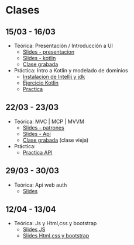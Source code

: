 # Clases

## 15/03 - 16/03

- Teórica: Presentación / Introducción a UI
  * [Slides - presentacion](https://docs.google.com/presentation/d/e/2PACX-1vREsqskUm42wABAimfkdB-GYq0yGIY1DHn3nYAEUJQX4PsoXilJvPGhwAcOFE46--WG00cCsVUtMaxH/pub?start=false&loop=false&delayms=3000)
  * [Slides - kotlin](https://docs.google.com/presentation/d/e/2PACX-1vS3W9pmSGp5ra8Bb1jao42fwQB_SBAeqhe3E9czIZdlAZfMT9XaQm1UcoxdzvWqq8JK8cBl5G4MHfun/pub?start=false&loop=false&delayms=3000)
  * [Clase grabada](https://youtu.be/yP7lTOgjdZE)
- Práctica: Intro a Kotlin y modelado de dominios
  * [Instalacion de Intellij y jdk](https://youtu.be/ekmu9tCEapg)
  * [Ejercicio Kotlin](https://youtu.be/R5LVEY5X43A)
  * [Practica](https://github.com/unq-ui/material/blob/master/guias-practicas/practica1.md)

## 22/03 - 23/03

- Teórica: MVC | MCP | MVVM
  * [Slides - patrones](https://docs.google.com/presentation/d/e/2PACX-1vQbnLQYNdoy_8SnWtT2gBqDVZyuyBN3F3wuCtgGq3gAwFc4zT-kM9oRDyEMyGl0IbqqUqWBlrWXQhBx/pub?start=false&loop=false&delayms=60000)
  * [Slides - Api](https://docs.google.com/presentation/d/e/2PACX-1vS2a-M8kHLrxznfrVt6uAuFIqsWGHmSqTnozSXuPSQeNleSx6OLN9292JETXWMPCDu4m-TTAtgrfuO4/pub?start=false&loop=false&delayms=3000)
  * [Clase grabada](https://youtu.be/IUi-zk9_Nhw) (clase vieja)
- Práctica: 
  * [Practica API](https://github.com/unq-ui/material/blob/master/guias-practicas/practica3.md)

## 29/03 - 30/03

- Teórica: Api web auth
  * [Slides](https://docs.google.com/presentation/d/e/2PACX-1vSnIAbkK_5vFTvwRxOHSZSMDiQ84SIZcZSKQWEivKKK_n3vC417u3xp_oCN3IZfP-EUa5clBsOUy1cL/pub?start=false&loop=false&delayms=3000)


## 12/04 - 13/04

- Teórica: Js y Html,css y bootstrap
  * [Slides JS](https://docs.google.com/presentation/d/e/2PACX-1vRYAQQTIhnW5z3p5Uj4Im-ctBTP15vn3C7qxiDG66JWlEoOaD2eUEzxp1RVpA0QIrnwkRIrw8rQ_K_-/pub?start=false&loop=false&delayms=3000)
  * [Slides Html,css y bootstrap](https://docs.google.com/presentation/d/e/2PACX-1vRq8YEsg3Xim-Vzv3AJPXBP7gpJ79uaLv97iCF1nxUUkcJWFhIC80gEHNwnEYaRhnHayeYkAOc07fob/pub?start=false&loop=false&delayms=3000)

